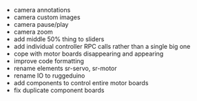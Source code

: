 - camera annotations
- camera custom images
- camera pause/play
- camera zoom
- add middle 50% thing to sliders
- add individual controller RPC calls rather than a single big one
- cope with motor boards disappearing and appearing
- improve code formatting
- rename elements sr-servo, sr-motor
- rename IO to ruggeduino
- add components to control entire motor boards
- fix duplicate component boards
